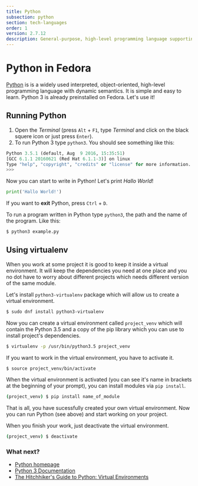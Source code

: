 ```yaml
---
title: Python
subsection: python
section: tech-languages
order: 1
version: 2.7.12
description: General-purpose, high-level programming language supporting multiple programming paradigms.
---
```


# Python in Fedora

[Python](https://www.python.org/) is is a widely used interpreted, object-oriented, high-level programming language with dynamic semantics. It is simple and easy to learn.
Python 3 is already preinstalled on Fedora. Let's use it!

## Running Python

1. Open the _Terminal_ (press `Alt` + `F1`, type _Terminal_ and click on the black squere icon or just press `Enter`).
2. To run Python 3 type `python3`. You should see something like this:

```python
Python 3.5.1 (default, Aug  9 2016, 15:35:51) 
[GCC 6.1.1 20160621 (Red Hat 6.1.1-3)] on linux
Type "help", "copyright", "credits" or "license" for more information.
>>> 
```

Now you can start to write in Python! Let's print _Hallo World_!

```python
print('Hallo World!')
```

If you want to **exit** Python, press `Ctrl` + `D`.

To run a program written in Python type `python3`, the path and the name of the program. Like this:

```bash
$ python3 example.py
```

## Using virtualenv
When you work at some project it is good to keep it inside a virtual environment. It will keep the dependencies you need at one place and you no dot have to worry about different projects which needs different version of the same module.

Let's install `python3-virtualenv` package which will allow us to create a virtual environment.

```bash
$ sudo dnf install python3-virtualenv
```

Now you can create a virtual environment called `project_venv` which will contain the Python 3.5 and a copy of the pip library which you can use to install project's dependencies.

```bash
$ virtualenv -p /usr/bin/python3.5 project_venv
```

If you want to work in the virtual environment, you have to activate it.

```bash
$ source project_venv/bin/activate
```

When the virtual environment is activated (you can see it's name in brackets at the beginning of your prompt), you can install modules via `pip install`.

```bash
(project_venv) $ pip install name_of_module
```
That is all, you have sucessfully created your own virtual environment. Now you can run Python (see above) and start working on your project. 

When you finish your work, just deactivate the virtual environment.

```bash
(project_venv) $ deactivate
```

### What next?

 * [Python homepage](https://www.python.org/)
 * [Python 3 Documentation](https://docs.python.org/3/)
 * [The Hitchhiker's Guide to Python: Virtual Environments](http://docs.python-guide.org/en/latest/dev/virtualenvs/)

